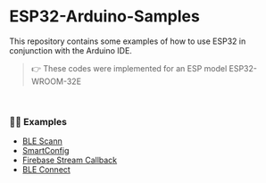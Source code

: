 # ESP32-Arduino-Samples
This repository contains some examples of how to use ESP32 in conjunction with the Arduino IDE.


> 👉  These codes were implemented for an ESP model ESP32-WROOM-32E


<br>

### 🏋️‍♂️ Examples 
- [BLE Scann](./BLE_scan)
- [SmartConfig](./smartconfig)
- [Firebase Stream Callback](./stream_callback)
- [BLE Connect](./BLE_conn)
